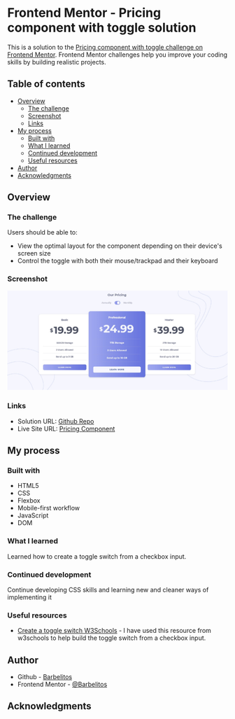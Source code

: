 # Frontend Mentor - Pricing component with toggle solution

This is a solution to the [Pricing component with toggle challenge on Frontend Mentor](https://www.frontendmentor.io/challenges/pricing-component-with-toggle-8vPwRMIC). Frontend Mentor challenges help you improve your coding skills by building realistic projects.

## Table of contents

- [Overview](#overview)
  - [The challenge](#the-challenge)
  - [Screenshot](#screenshot)
  - [Links](#links)
- [My process](#my-process)
  - [Built with](#built-with)
  - [What I learned](#what-i-learned)
  - [Continued development](#continued-development)
  - [Useful resources](#useful-resources)
- [Author](#author)
- [Acknowledgments](#acknowledgments)

## Overview

### The challenge

Users should be able to:

- View the optimal layout for the component depending on their device's screen size
- Control the toggle with both their mouse/trackpad and their keyboard

### Screenshot

![](./screenshot.jpg)

### Links

- Solution URL: [Github Repo](https://github.com/Barbelitos/FrontEndMentor-PricingComponent)
- Live Site URL: [Pricing Component](https://barbelitos.github.io/FrontEndMentor-PricingComponent/)

## My process

### Built with

- HTML5
- CSS
- Flexbox
- Mobile-first workflow
- JavaScript
- DOM

### What I learned

Learned how to create a toggle switch from a checkbox input.

### Continued development

Continue developing CSS skills and learning new and cleaner ways of implementing it

### Useful resources

- [Create a toggle switch W3Schools](https://www.w3schools.com/howto/howto_css_switch.asp) - I have used this resource from w3schools to help build the toggle switch from a checkbox input.

## Author

- Github - [Barbelitos](https://github.com/Barbelitos)
- Frontend Mentor - [@Barbelitos](https://www.frontendmentor.io/profile/Barbelitos)

## Acknowledgments
